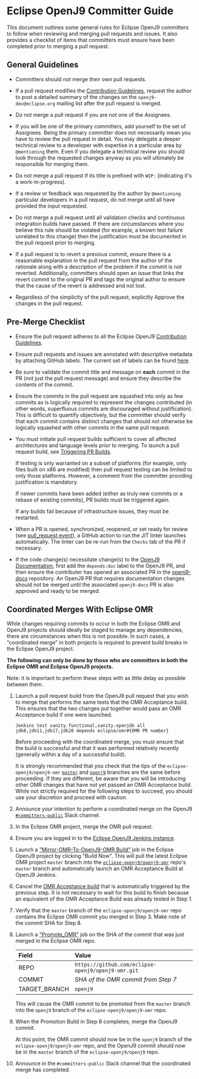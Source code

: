 <!--
Copyright IBM Corp. and others 2019

This program and the accompanying materials are made available under
the terms of the Eclipse Public License 2.0 which accompanies this
distribution and is available at https://www.eclipse.org/legal/epl-2.0/
or the Apache License, Version 2.0 which accompanies this distribution and
is available at https://www.apache.org/licenses/LICENSE-2.0.

This Source Code may also be made available under the following
Secondary Licenses when the conditions for such availability set
forth in the Eclipse Public License, v. 2.0 are satisfied: GNU
General Public License, version 2 with the GNU Classpath
Exception [1] and GNU General Public License, version 2 with the
OpenJDK Assembly Exception [2].

[1] https://www.gnu.org/software/classpath/license.html
[2] https://openjdk.org/legal/assembly-exception.html

SPDX-License-Identifier: EPL-2.0 OR Apache-2.0 OR GPL-2.0 WITH Classpath-exception-2.0 OR LicenseRef-GPL-2.0 WITH Assembly-exception
-->


# Eclipse OpenJ9 Committer Guide

This document outlines some general rules for Eclipse OpenJ9 committers to
follow when reviewing and merging pull requests and issues. It also provides
a checklist of items that committers must ensure have been completed prior to
merging a pull request.


## General Guidelines

* Committers should not merge their own pull requests.

* If a pull request modifies the [Contribution Guidelines](https://github.com/eclipse-openj9/openj9/blob/master/CONTRIBUTING.md),
request the author to post a detailed summary of the changes on the
`openj9-dev@eclipse.org` mailing list after the pull request is merged.

* Do not merge a pull request if you are not one of the Assignees.

* If you will be one of the primary committers, add yourself to the set of
Assignees. Being the primary committer does not necessarily mean you have to
review the pull request in detail. You may delegate a deeper technical review
to a developer with expertise in a particular area by `@mentioning` them. Even
if you delegate a technical review you should look through the requested changes
anyway as you will ultimately be responsible for merging them.

* Do not merge a pull request if its title is prefixed with `WIP:` (indicating
it's a work-in-progress).

* If a review or feedback was requested by the author by `@mentioning` particular
developers in a pull request, do not merge until all have provided the input
requested.

* Do not merge a pull request until all validation checks and continuous
integration builds have passed. If there are circumstances where you believe
this rule should be violated (for example, a known test failure unrelated to
this change) then the justification must be documented in the pull request
prior to merging.

* If a pull request is to revert a previous commit, ensure there is a reasonable
explanation in the pull request from the author of the rationale along with a
description of the problem if the commit is not reverted. Additionally, committers
should open an issue that links the revert commit to the original PR and tags the
original author to ensure that the cause of the revert is addressed and not lost.

* Regardless of the simplicity of the pull request, explicitly Approve the
changes in the pull request.


## Pre-Merge Checklist

* Ensure the pull request adheres to all the Eclipse OpenJ9 [Contribution Guidelines](https://github.com/eclipse-openj9/openj9/blob/master/CONTRIBUTING.md).

* Ensure pull requests and issues are annotated with descriptive metadata by
attaching GitHub labels. The current set of labels can be found [here](https://github.com/eclipse-openj9/openj9/labels).

* Be sure to validate the commit title and message on **each** commit in the PR (not
just the pull request message) and ensure they describe the contents of the commit.

* Ensure the commits in the pull request are squashed into only as few commits as
is logically required to represent the changes contributed (in other words, superfluous
commits are discouraged without justification). This is difficult to quantify
objectively, but the committer should verify that each commit contains distinct
changes that should not otherwise be logically squashed with other commits in the
same pull request.

* You must initiate pull request builds sufficient to cover
all affected architectures and language levels prior to merging. To launch a pull
request build, see [Triggering PR Builds](https://github.com/eclipse-openj9/openj9/tree/master/buildenv/jenkins).

   If testing is only warranted on a subset of platforms (for example, only files
built on x86 are modified) then pull request testing can be limited to only those
platforms. However, a comment from the committer providing justification is
mandatory.

   If newer commits have been added (either as truly new commits or a rebase of existing
commits), PR builds must be triggered again.

   If any builds fail because of infrastructure issues, they must be restarted.

* When a PR is opened, synchronized, reopened, or set ready for review
(see [pull_request event](https://docs.github.com/en/actions/reference/events-that-trigger-workflows#pull_request)),
a GitHub action to run the JIT linter launches automatically. The linter can be re-run
from the `Checks` tab of the PR if necessary.

* If the code change(s) necessitate change(s) to the [OpenJ9 Documentation](https://www.eclipse.org/openj9/docs/),
first add the `depends:doc` label to the OpenJ9 PR, and then ensure the contributer
has opened an associated PR in the [openj9-docs](https://github.com/eclipse-openj9/openj9-docs)
repository. An OpenJ9 PR that requires documentation changes should not be merged
until the associated `openj9-docs` PR is also approved and ready to be merged.


## Coordinated Merges With Eclipse OMR

While changes requiring commits to occur in both the Eclipse OMR and
OpenJ9 projects should ideally be staged to manage any dependencies,
there are circumstances when this is not possible.  In such cases, a
"coordinated merge" in both projects is required to prevent build
breaks in the Eclipse OpenJ9 project.

**The following can only be done by those who are committers in both
the Eclipse OMR and Eclipse OpenJ9 projects.**

Note: it is important to perform these steps with as little delay as
possible between them.

1.  Launch a pull request build from the OpenJ9 pull request that you
    wish to merge that performs the same tests that the OMR Acceptance
    build.  This ensures that the two changes put together would pass
    an OMR Acceptance build if one were launched.
    ```
    Jenkins test sanity.functional,sanity.openjdk all jdk8,jdk11,jdk17,jdk20 depends eclipse/omr#{OMR PR number}
    ```
    Before proceeding with the coordinated merge, you must ensure that
    the build is successful and that it was performed relatively
    recently (generally within a day of a successful build).

    It is strongly recommended that you check that the tips of the
    `eclipse-openj9/openj9-omr` [`master`](https://github.com/eclipse-openj9/openj9-omr/tree/master)
    and [`openj9`](https://github.com/eclipse-openj9/openj9-omr/tree/openj9)
    branches are the same before proceeding.  If they are different,
    be aware that you will be introducing other OMR changes that have
    not yet passed an OMR Acceptance build.  While not strictly
    required for the following steps to succeed, you should use your
    discretion and proceed with caution.

2.  Announce your intention to perform a coordinated merge on the OpenJ9
    [`#committers-public`](https://openj9.slack.com/archives/C8PQL5N65)
    Slack channel.

3.  In the Eclipse OMR project, merge the OMR pull request.

4.  Ensure you are logged in to the [Eclipse OpenJ9 Jenkins instance](https://openj9-jenkins.osuosl.org/).

5.  Launch a ["Mirror-OMR-To-OpenJ9-OMR Build"](https://openj9-jenkins.osuosl.org/job/Mirror-OMR-to-OpenJ9-OMR/)
    job in the Eclipse OpenJ9 project by clicking "Build Now".  This will
    pull the latest Eclipse OMR project `master` branch into the
    [`eclipse-openj9/openj9-omr`](https://github.com/eclipse-openj9/openj9-omr) repo's
    `master` branch and automatically launch an OMR Acceptance Build at
    OpenJ9 Jenkins.

6.  Cancel the [OMR Acceptance build](https://openj9-jenkins.osuosl.org/job/Pipeline-OMR-Acceptance/)
    that is automatically triggered by the previous step.  It is not
    necessary to wait for this build to finish because an equivalent
    of the OMR Acceptance Build was already tested in Step 1.

7.  Verify that the `master` branch of the `eclipse-openj9/openj9-omr` repo
    contains the Eclipse OMR commit you merged in Step 3.  Make note
    of the commit SHA for Step 8.

8.  Launch a ["Promote_OMR"](https://openj9-jenkins.osuosl.org/job/Promote_OMR/)
    job on the SHA of the commit that was just merged in the Eclipse
    OMR repo.

    | Field          | Value                                       |
    | :------------- | :------------------------------------------ |
    | REPO           | `https://github.com/eclipse-openj9/openj9-omr.git` |
    | COMMIT         | *SHA of the OMR commit from Step 7*         |
    | TARGET_BRANCH  | `openj9`                                    |

    This will cause the OMR commit to be promoted from the
    `master` branch into the `openj9` branch of the `eclipse-openj9/openj9-omr`
    repo.

9.  When the Promotion Build in Step 8 completes, merge the OpenJ9
    commit.

    At this point, the OMR commit should now be in the `openj9` branch of
    the `eclipse-openj9/openj9-omr` repo, and the OpenJ9 commit should now be
    in the `master` branch of the `eclipse-openj9/openj9` repo.

10. Announce in the `#committers-public` Slack channel that the coordinated
    merge has completed.
